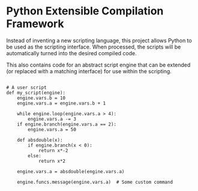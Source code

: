 Python Extensible Compilation Framework
=====

Instead of inventing a new scripting language, this project allows Python to be
used as the scripting interface. When processed, the scripts will be
automatically turned into the desired compiled code.

This also contains code for an abstract script engine that can be extended
(or replaced with a matching interface) for use within the scripting.

```

# A user script
def my_script(engine):
    engine.vars.b = 10
    engine.vars.a = engine.vars.b + 1

    while engine.loop(engine.vars.a > 4):
        engine.vars.a -= 3
    if engine.branch(engine.vars.a == 2):
        engine.vars.a = 50

    def absdouble(x):
        if engine.branch(x < 0):
            return x*-2
        else:
            return x*2

    engine.vars.a = absdouble(engine.vars.a)

    engine.funcs.message(engine.vars.a)  # Some custom command

```
